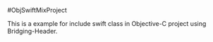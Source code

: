 
#ObjSwiftMixProject 

This is a example for include swift class in Objective-C project using Bridging-Header.
